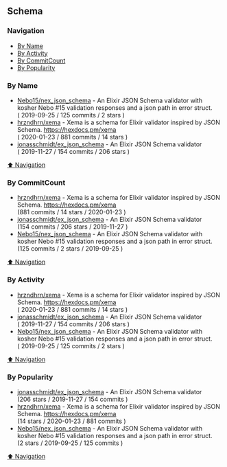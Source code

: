 ## Schema

### Navigation

- [By Name](#by-name)
- [By Activity](#by-activity)
- [By CommitCount](#by-commitcount)
- [By Popularity](#by-popularity)

### By Name
<!-- PROJECTS_LIST -->
- [Nebo15/nex_json_schema](https://github.com/Nebo15/nex_json_schema) - An Elixir JSON Schema validator with kosher Nebo #15 validation responses and a json path in error struct. <br/> ( 2019-09-25 / 125 commits / 2 stars )
- [hrzndhrn/xema](https://github.com/hrzndhrn/xema) - Xema is a schema for Elixir validator inspired by JSON Schema. https://hexdocs.pm/xema <br/> ( 2020-01-23 / 881 commits / 14 stars )
- [jonasschmidt/ex_json_schema](https://github.com/jonasschmidt/ex_json_schema) - An Elixir JSON Schema validator <br/> ( 2019-11-27 / 154 commits / 206 stars )
<!-- /PROJECTS_LIST -->

[⬆ Navigation](#navigation)

### By CommitCount
<!-- COMMITCOUNT_LIST -->
- [hrzndhrn/xema](https://github.com/hrzndhrn/xema) - Xema is a schema for Elixir validator inspired by JSON Schema. https://hexdocs.pm/xema <br/> (881 commits / 14 stars / 2020-01-23 )
- [jonasschmidt/ex_json_schema](https://github.com/jonasschmidt/ex_json_schema) - An Elixir JSON Schema validator <br/> (154 commits / 206 stars / 2019-11-27 )
- [Nebo15/nex_json_schema](https://github.com/Nebo15/nex_json_schema) - An Elixir JSON Schema validator with kosher Nebo #15 validation responses and a json path in error struct. <br/> (125 commits / 2 stars / 2019-09-25 )
<!-- /COMMITCOUNT_LIST -->
[⬆ Navigation](#navigation)

### By Activity
<!-- ACTIVITY_LIST -->
- [hrzndhrn/xema](https://github.com/hrzndhrn/xema) - Xema is a schema for Elixir validator inspired by JSON Schema. https://hexdocs.pm/xema <br/> ( 2020-01-23 / 881 commits / 14 stars )
- [jonasschmidt/ex_json_schema](https://github.com/jonasschmidt/ex_json_schema) - An Elixir JSON Schema validator <br/> ( 2019-11-27 / 154 commits / 206 stars )
- [Nebo15/nex_json_schema](https://github.com/Nebo15/nex_json_schema) - An Elixir JSON Schema validator with kosher Nebo #15 validation responses and a json path in error struct. <br/> ( 2019-09-25 / 125 commits / 2 stars )
<!-- /ACTIVITY_LIST -->

[⬆ Navigation](#navigation)

### By Popularity
<!-- POPULARITY_LIST -->
- [jonasschmidt/ex_json_schema](https://github.com/jonasschmidt/ex_json_schema) - An Elixir JSON Schema validator <br/> (206 stars / 2019-11-27 / 154 commits )
- [hrzndhrn/xema](https://github.com/hrzndhrn/xema) - Xema is a schema for Elixir validator inspired by JSON Schema. https://hexdocs.pm/xema <br/> (14 stars / 2020-01-23 / 881 commits )
- [Nebo15/nex_json_schema](https://github.com/Nebo15/nex_json_schema) - An Elixir JSON Schema validator with kosher Nebo #15 validation responses and a json path in error struct. <br/> (2 stars / 2019-09-25 / 125 commits )
<!-- /POPULARITY_LIST -->

[⬆ Navigation](#navigation)
